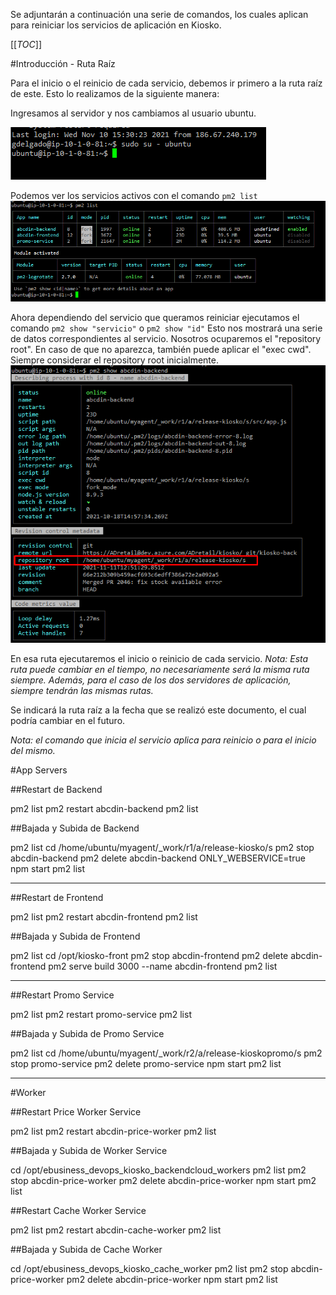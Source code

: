 Se adjuntarán a continuación una serie de comandos, los cuales aplican para reiniciar los servicios de aplicación en Kiosko.

[[_TOC_]]

#Introducción - Ruta Raíz

Para el inicio o el reinicio de cada servicio, debemos ir primero a la ruta raíz de este.
Esto lo realizamos de la siguiente manera:

Ingresamos al servidor y nos cambiamos al usuario ubuntu.

![image.png](/.attachments/image-2a741420-2708-4f57-82e5-b87082193dcd.png)

Podemos ver los servicios activos con el comando `pm2 list`
![image.png](/.attachments/image-7c78c8e7-b892-4c6e-9f58-772eca692e14.png)

Ahora dependiendo del servicio que queramos reiniciar ejecutamos el comando `pm2 show "servicio"` o `pm2 show "id"`
Esto nos mostrará una serie de datos correspondientes al servicio. Nosotros ocuparemos el "repository root". En caso de que no aparezca, también puede aplicar el "exec cwd". Siempre considerar el repository root inicialmente.
![image.png](/.attachments/image-dbc66393-8a1a-429b-b0b7-409437a54786.png)

En esa ruta ejecutaremos el inicio o reinicio de cada servicio.
_Nota: Esta ruta puede cambiar en el tiempo, no necesariamente será la misma ruta siempre. Además, para el caso de los dos servidores de aplicación, siempre tendrán las mismas rutas._

Se indicará la ruta raíz a la fecha que se realizó este documento, el cual podría cambiar en el futuro.

_Nota: el comando que inicia el servicio aplica para reinicio o para el inicio del mismo._

#App Servers

##Restart de Backend 


pm2 list
pm2 restart  abcdin-backend
pm2 list

##Bajada y Subida de Backend

pm2 list
cd /home/ubuntu/myagent/_work/r1/a/release-kiosko/s
 pm2 stop abcdin-backend
 pm2 delete abcdin-backend
 ONLY_WEBSERVICE=true npm start
 pm2 list

----


 ##Restart de Frontend
 
pm2 list
pm2 restart  abcdin-frontend
pm2 list

##Bajada y Subida de Frontend

pm2 list
 cd /opt/kiosko-front
 pm2 stop abcdin-frontend
 pm2 delete abcdin-frontend
 pm2 serve build 3000 --name abcdin-frontend
 pm2 list

----

##Restart Promo Service

pm2 list
pm2 restart promo-service
pm2 list

##Bajada y Subida de Promo Service

pm2 list
cd /home/ubuntu/myagent/_work/r2/a/release-kioskopromo/s
pm2 stop  promo-service
pm2 delete  promo-service
npm start
pm2 list

----
#Worker

##Restart Price Worker Service 

pm2 list
pm2 restart abcdin-price-worker
pm2 list

##Bajada y Subida de Worker Service

cd /opt/ebusiness_devops_kiosko_backendcloud_workers
pm2 list
pm2 stop abcdin-price-worker
pm2 delete abcdin-price-worker
npm start
pm2 list

##Restart Cache Worker Service 

pm2 list
pm2 restart abcdin-cache-worker
pm2 list

##Bajada y Subida de Cache Worker

cd /opt/ebusiness_devops_kiosko_cache_worker
pm2 list
pm2 stop abcdin-price-worker
pm2 delete abcdin-price-worker
npm start
pm2 list

